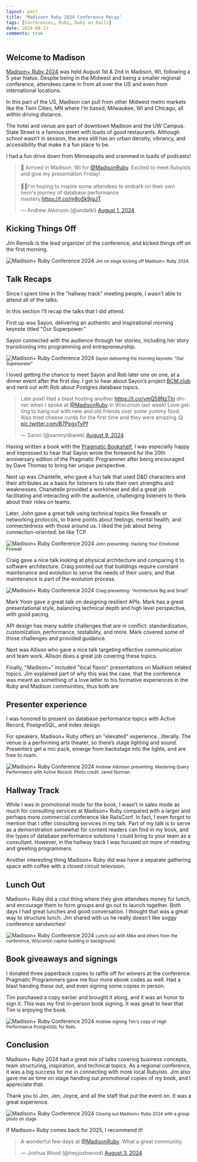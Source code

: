 ```yaml
---
layout: post
title: 'Madison+ Ruby 2024 Conference Recap'
tags: [Conferences, Ruby, Ruby on Rails]
date: 2024-08-13
comments: true
---
```


## Welcome to Madison
[Madison+ Ruby 2024](https://www.madisonruby.com) was held August 1st & 2nd in Madison, WI, following a 5 year hiatus. Despite being in the Midwest and being a smaller regional conference, attendees came in from all over the US and even from international locations.

In this part of the US, Madison can pull from other Midwest metro markets like the Twin Cities, MN where I’m based, Milwaukee, WI and Chicago, all within driving distance.

The hotel and venue are part of downtown Madison and the UW Campus. State Street is a famous street with loads of good restaurants. Although school wasn’t in session, the area still has an urban density, vibrancy, and accessibility that make it a fun place to be.

I had a fun drive down from Minneapolis and crammed in loads of podcasts!

<blockquote class="twitter-tweet"><p lang="en" dir="ltr">🧀 Arrived in Madison, WI for <a href="https://twitter.com/MadisonRuby?ref_src=twsrc%5Etfw">@MadisonRuby</a>. Excited to meet Rubyists and give my presentation Friday!<br><br>🦸‍♀️I&#39;m hoping to inspire some attendees to embark on their own hero&#39;s journey of database performance mastery.<a href="https://t.co/m8oSk9jgJT">https://t.co/m8oSk9jgJT</a></p>&mdash; Andrew Atkinson (@andatki) <a href="https://twitter.com/andatki/status/1818863665191244042?ref_src=twsrc%5Etfw">August 1, 2024</a></blockquote> <script async src="https://platform.twitter.com/widgets.js" charset="utf-8"></script>

## Kicking Things Off
Jim Remsik is the lead organizer of the conference, and kicked things off on the first morning.

![Madison+ Ruby Conference 2024](/assets/images/madison-ruby/madison-ruby-1.jpg)
<small>Jim on stage kicking off Madison+ Ruby 2024</small>

## Talk Recaps
Since I spent time in the "hallway track" meeting people, I wasn't able to attend all of the talks.

In this section I’ll recap the talks that I did attend.

First up was Sayon, delivering an authentic and inspirational morning keynote titled "Our Superpower."

Sayon connected with the audience through her stories, including her story transitioning into programming and entrepreneurship.

![Madison+ Ruby Conference 2024](/assets/images/madison-ruby/madison-ruby-2.jpg)
<small>Sayon delivering the morning keynote: "Our Superpower"</small>

I loved getting the chance to meet Sayon and Rob later one on one, at a dinner event after the first day. I got to hear about Sayon’s project [BCM.club](https://www.bcm.club) and nerd out with Rob about Postgres database topics.

<blockquote class="twitter-tweet"><p lang="en" dir="ltr">Late post! Had a blast hosting another <a href="https://t.co/vmQ59NzTIn">https://t.co/vmQ59NzTIn</a> dinner when I spoke at <a href="https://twitter.com/MadisonRuby?ref_src=twsrc%5Etfw">@MadisonRuby</a> in Wisconsin last week! Love getting to hang out with new and old friends over some yummy food. Also tried cheese curds for the first time and they were amazing 😋 <a href="https://t.co/B7PpgxTyPf">pic.twitter.com/B7PpgxTyPf</a></p>&mdash; Saron (@saronyitbarek) <a href="https://twitter.com/saronyitbarek/status/1821707137787302187?ref_src=twsrc%5Etfw">August 9, 2024</a></blockquote> <script async src="https://platform.twitter.com/widgets.js" charset="utf-8"></script>

Having written a book with the [Pragmatic Bookshelf](https://pragprog.com), I was especially happy and impressed to hear that Sayon wrote the foreword for the 20th anniversary edition of the Pragmatic Programmer after being encouraged by Dave Thomas to bring her unique perspective.

Next up was Chantelle, who gave a fun talk that used D&D characters and their attributes as a basis for listeners to rate their own strengths and weaknesses. Chanetelle provided a worksheet and did a great job facilitating and interacting with the audience, challenging listeners to think about their roles on teams.

Later, John gave a great talk using technical topics like firewalls or networking protocols, to frame points about feelings, mental health, and connectedness with those around us. I liked the job about being connection-oriented: be like TCP.

![Madison+ Ruby Conference 2024](/assets/images/madison-ruby/madison-ruby-5.jpg)
<small>John presenting: Hacking Your Emotional Firewall</small>

Craig gave a nice talk looking at physical architecture and comparing it to software architecture. Craig pointed out that buildings require constant maintenance and evolution to serve the needs of their users, and that maintenance is part of the evolution process.

![Madison+ Ruby Conference 2024](/assets/images/madison-ruby/madison-ruby-4.jpg)
<small>Craig presenting: "Architecture Big and Small"</small>

Mark Yoon gave a great talk on designing resilient APIs. Mark has a great presentational style, balancing technical depth and high level perspective, with good pacing.

API design has many subtle challenges that are in conflict: standardization, customization, performance, testability, and more. Mark covered some of those challenges and provided guidance.

Next was Allison who gave a nice talk targeting effective communication and team work. Allison does a great job covering these topics.

Finally, "Madison+" included "local flavor" presentations on Madison related topics. Jim explained part of why this was the case, that the conference was meant as something of a love letter to his formative experiences in the Ruby and Madison communities, thus both are 

## Presenter experience
I was honored to present on database performance topics with Active Record, PostgreSQL, and index design.

For speakers, Madison+ Ruby offers an "elevated" experience...literally. The venue is a performing arts theater, so there’s stage lighting and sound. Presenters get a mic pack, emerge from backstage into the lights, and are free to roam.

![Madison+ Ruby Conference 2024](/assets/images/madison-ruby/madison-ruby-7.jpg)
<small>Andrew Atkinson presenting: Mastering Query Performance with Active Record. Photo credit: Jared Norman.</small>


## Hallway Track
While I was in promotional mode for the book, I wasn’t in sales mode as much for consulting services at Madison+ Ruby compared with a larger and perhaps more commercial conference like RailsConf. In fact, I even forgot to mention that I offer consulting services in my talk. Part of my talk is to serve as a demonstration somewhat for content readers can find in my book, and the types of database performance solutions I could bring to your team as a consultant. However, in the hallway track I was focused on more of meeting and greeting programmers.

Another interesting thing Madison+ Ruby did was have a separate gathering space with coffee with a closed circuit television.


## Lunch Out
Madison+ Ruby did a cool thing where they give attendees money for lunch, and encourage them to form groups and go out to launch together. Both days I had great lunches and good conversation. I thought that was a great way to structure lunch. Jim shared with us he really doesn’t like soggy conference sandwiches!

![Madison+ Ruby Conference 2024](/assets/images/madison-ruby/madison-ruby-3.jpg)
<small>Lunch out with Mike and others from the conference, Wisconsin capitol building in background.</small>

## Book giveaways and signings
I donated three paperback copies to raffle off for winners at the conference. Pragmatic Programmers gave me four more ebook codes as well. Had a blast handing these out, and even signing some copies in person.

Tim purchased a copy earlier and brought it along, and it was an honor to sign it. This was my first in-person book signing. It was great to hear that Tim is enjoying the book.

![Madison+ Ruby Conference 2024](/assets/images/madison-ruby/madison-ruby-8.jpg)
<small>Andrew signing Tim's copy of High Performance PostgreSQL for Rails.</small>

## Conclusion
Madison+ Ruby 2024 had a great mix of talks covering business concepts, team structuring, inspiration, and technical topics. As a regional conference, it was a big success for me in connecting with more local Rubyists. Jim also gave me air time on stage handing out promotional copies of my book, and I appreciate that.

Thank you to Jim, Jen, Joyce, and all the staff that put the event on. It was a great experience.

![Madison+ Ruby Conference 2024](/assets/images/madison-ruby/madison-ruby-6.jpg)
<small>Closing out Madison+ Ruby 2024 with a group photo on stage</small>

If Madison+ Ruby comes back for 2025, I recommend it!

<blockquote class="twitter-tweet"><p lang="en" dir="ltr">A wonderful few days at <a href="https://twitter.com/MadisonRuby?ref_src=twsrc%5Etfw">@MadisonRuby</a>. What a great community.</p>&mdash; Joshua Wood (@heyjoshwood) <a href="https://twitter.com/heyjoshwood/status/1819579859862966562?ref_src=twsrc%5Etfw">August 3, 2024</a></blockquote> <script async src="https://platform.twitter.com/widgets.js" charset="utf-8"></script>
